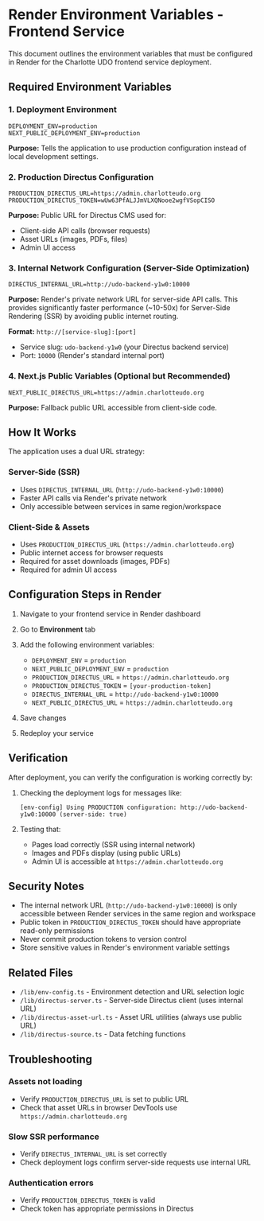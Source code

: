 # Render Environment Variables - Frontend Service

This document outlines the environment variables that must be configured in Render for the Charlotte UDO frontend service deployment.

## Required Environment Variables

### 1. Deployment Environment

```
DEPLOYMENT_ENV=production
NEXT_PUBLIC_DEPLOYMENT_ENV=production
```

**Purpose:** Tells the application to use production configuration instead of local development settings.

### 2. Production Directus Configuration

```
PRODUCTION_DIRECTUS_URL=https://admin.charlotteudo.org
PRODUCTION_DIRECTUS_TOKEN=wUw63PfALJJmVLXQNooe2wgfVSopCISO
```

**Purpose:** Public URL for Directus CMS used for:
- Client-side API calls (browser requests)
- Asset URLs (images, PDFs, files)
- Admin UI access

### 3. Internal Network Configuration (Server-Side Optimization)

```
DIRECTUS_INTERNAL_URL=http://udo-backend-y1w0:10000
```

**Purpose:** Render's private network URL for server-side API calls. This provides significantly faster performance (~10-50x) for Server-Side Rendering (SSR) by avoiding public internet routing.

**Format:** `http://[service-slug]:[port]`
- Service slug: `udo-backend-y1w0` (your Directus backend service)
- Port: `10000` (Render's standard internal port)

### 4. Next.js Public Variables (Optional but Recommended)

```
NEXT_PUBLIC_DIRECTUS_URL=https://admin.charlotteudo.org
```

**Purpose:** Fallback public URL accessible from client-side code.

## How It Works

The application uses a dual URL strategy:

### Server-Side (SSR)
- Uses `DIRECTUS_INTERNAL_URL` (`http://udo-backend-y1w0:10000`)
- Faster API calls via Render's private network
- Only accessible between services in same region/workspace

### Client-Side & Assets
- Uses `PRODUCTION_DIRECTUS_URL` (`https://admin.charlotteudo.org`)
- Public internet access for browser requests
- Required for asset downloads (images, PDFs)
- Required for admin UI access

## Configuration Steps in Render

1. Navigate to your frontend service in Render dashboard
2. Go to **Environment** tab
3. Add the following environment variables:
   - `DEPLOYMENT_ENV` = `production`
   - `NEXT_PUBLIC_DEPLOYMENT_ENV` = `production`
   - `PRODUCTION_DIRECTUS_URL` = `https://admin.charlotteudo.org`
   - `PRODUCTION_DIRECTUS_TOKEN` = `[your-production-token]`
   - `DIRECTUS_INTERNAL_URL` = `http://udo-backend-y1w0:10000`
   - `NEXT_PUBLIC_DIRECTUS_URL` = `https://admin.charlotteudo.org`

4. Save changes
5. Redeploy your service

## Verification

After deployment, you can verify the configuration is working correctly by:

1. Checking the deployment logs for messages like:
   ```
   [env-config] Using PRODUCTION configuration: http://udo-backend-y1w0:10000 (server-side: true)
   ```

2. Testing that:
   - Pages load correctly (SSR using internal network)
   - Images and PDFs display (using public URLs)
   - Admin UI is accessible at `https://admin.charlotteudo.org`

## Security Notes

- The internal network URL (`http://udo-backend-y1w0:10000`) is only accessible between Render services in the same region and workspace
- Public token in `PRODUCTION_DIRECTUS_TOKEN` should have appropriate read-only permissions
- Never commit production tokens to version control
- Store sensitive values in Render's environment variable settings

## Related Files

- `/lib/env-config.ts` - Environment detection and URL selection logic
- `/lib/directus-server.ts` - Server-side Directus client (uses internal URL)
- `/lib/directus-asset-url.ts` - Asset URL utilities (always use public URL)
- `/lib/directus-source.ts` - Data fetching functions

## Troubleshooting

### Assets not loading
- Verify `PRODUCTION_DIRECTUS_URL` is set to public URL
- Check that asset URLs in browser DevTools use `https://admin.charlotteudo.org`

### Slow SSR performance
- Verify `DIRECTUS_INTERNAL_URL` is set correctly
- Check deployment logs confirm server-side requests use internal URL

### Authentication errors
- Verify `PRODUCTION_DIRECTUS_TOKEN` is valid
- Check token has appropriate permissions in Directus
